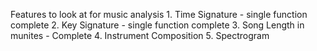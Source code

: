 Features to look at for music analysis
    1.  Time Signature - single function complete
    2.  Key Signature - single function complete
    3.  Song Length in munites - Complete
    4.  Instrument Composition
    5.  Spectrogram